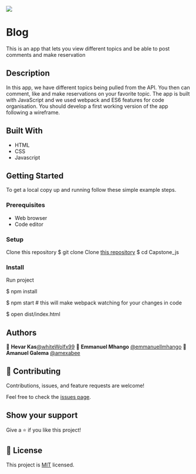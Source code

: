![](https://img.shields.io/badge/Microverse-blueviolet)

# Blog 
This is an app that lets you view different topics and be able to post comments and make reservation

## Description
In this app, we have different topics being pulled from the API. You then can comment, like and make reservations on your favorite topic. 
The app is built with JavaScript and we used webpack and ES6 features for code organisation. You should develop a first working version of the app following a 
wireframe.


## Built With

- HTML
- CSS
- Javascript

## Getting Started

To get a local copy up and running follow these simple example steps.

### Prerequisites
- Web browser
- Code editor
  
### Setup
Clone this repository
$ git clone Clone [this repository](https://github.com/whiteWolfx99/Capstone_js.git)
$ cd Capstone_js

### Install
Run project

$ npm install

$ npm start # this will make webpack watching for your changes in code

$ open dist/index.html



## Authors

👤 **Hevar Kas**[@whiteWolfx99](https://github.com/whiteWolfx99)
👤 **Emmanuel Mhango** [@emmanuellmhango](https://github.com/emmanuellmhango)
👤 **Amanuel Galema** [@amexabee](https://github.com/amexabee)

## 🤝 Contributing

Contributions, issues, and feature requests are welcome!

Feel free to check the [issues page](../../issues/).

## Show your support

Give a ⭐️ if you like this project!


## 📝 License

This project is [MIT](./MIT.md) licensed.
